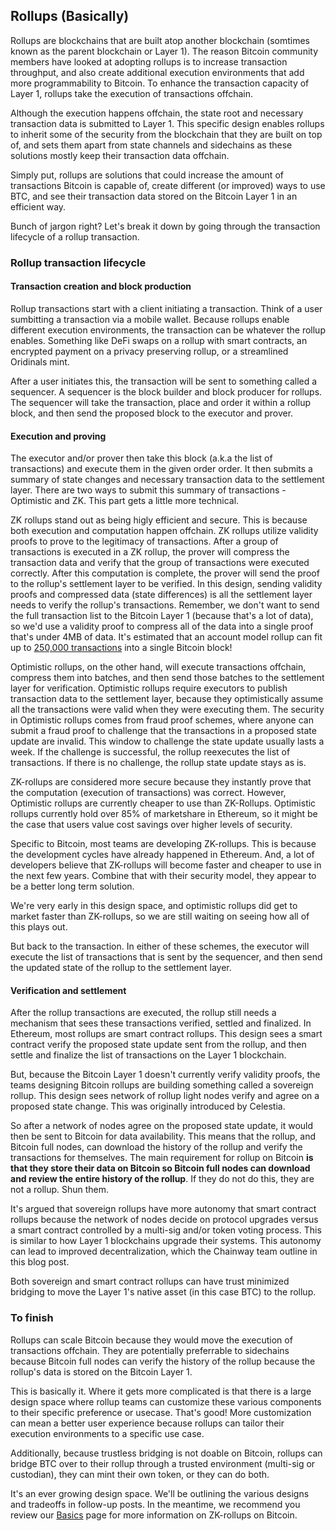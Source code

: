 ## Rollups (Basically)

Rollups are blockchains that are built atop another blockchain (somtimes known as the parent blockchain or Layer 1). The reason Bitcoin community members have looked at adopting rollups is to increase transaction throughput, and also create additional execution environments that add more programmability to Bitcoin. To enhance the transaction capacity of Layer 1, rollups take the execution of transactions offchain.

Although the execution happens offchain, the state root and necessary transaction data is submitted to Layer 1. This specific design enables rollups to inherit some of the security from the blockchain that they are built on top of, and sets them apart from state channels and sidechains as these solutions mostly keep their transaction data offchain.

Simply put, rollups are solutions that could increase the amount of transactions Bitcoin is capable of, create different (or improved) ways to use BTC, and see their transaction data stored on the Bitcoin Layer 1 in an efficient way.

Bunch of jargon right? Let's break it down by going through the transaction lifecycle of a rollup transaction.

### Rollup transaction lifecycle

#### Transaction creation and block production

Rollup transactions start with a client initiating a transaction. Think of a user sumbitting a transaction via a mobile wallet. Because rollups enable different execution environments, the transaction can be whatever the rollup enables. Something like DeFi swaps on a rollup with smart contracts, an encrypted payment on a privacy preserving rollup, or a streamlined Oridinals mint. 

After a user initiates this, the transaction will be sent to something called a sequencer. A sequencer is the block builder and block producer for rollups. The sequencer will take the transaction, place and order it within a rollup block, and then send the proposed block to the executor and prover.

#### Execution and proving

The executor and/or prover then take this block (a.k.a the list of transactions) and execute them in the given order order. It then submits a summary of state changes and necessary transaction data to the settlement layer. There are two ways to submit this summary of transactions - Optimistic and ZK. This part gets a little more technical.

ZK rollups stand out as being higly efficient and secure. This is because both execution and computation happen offchain. ZK rollups utilize validity proofs to prove to the legitimacy of transactions. After a group of transactions is executed in a ZK rollup, the prover will compress the transaction data and verify that the group of transactions were executed correctly. After this computation is complete, the prover will send the proof to the rollup's settlement layer to be verified. In this design, sending validity proofs and compressed data (state differences) is all the settlement layer needs to verify the rollup's transactions. Remember, we don't want to send the full transaction list to the Bitcoin Layer 1 (because that's a lot of data), so we'd use a validity proof to compress all of the data into a single proof that's under 4MB of data. It's estimated that an account model rollup can fit up to [250,000 transactions](https://bitcoinrollups.org/#section-4-scaling-improvements) into a single Bitcoin block!

Optimistic rollups, on the other hand, will execute transactions offchain, compress them into batches, and then send those batches to the settlement layer for verification. Optimistic rollups require executors to publish transaction data to the settlement layer, because they optimistically assume all the transactions were valid when they were executing them. The security in Optimistic rollups comes from fraud proof schemes, where anyone can submit a fraud proof to challenge that the transactions in a proposed state update are invalid. This window to challenge the state update usually lasts a week. If the challenge is successful, the rollup reexecutes the list of transactions. If there is no challenge, the rollup state update stays as is.

ZK-rollups are considered more secure because they instantly prove that the computation (execution of transactions) was correct. However, Optimistic rollups are currently cheaper to use than ZK-Rollups. Optimistic rollups currently hold over 85% of marketshare in Ethereum, so it might be the case that users value cost savings over higher levels of security.

Specific to Bitcoin, most teams are developing ZK-rollups. This is because the development cycles have already happened in Ethereum. And, a lot of developers believe that ZK-rollups will become faster and cheaper to use in the next few years. Combine that with their security model, they appear to be a better long term solution.

We're very early in this design space, and optimistic rollups did get to market faster than ZK-rollups, so we are still waiting on seeing how all of this plays out.

But back to the transaction. In either of these schemes, the executor will execute the list of transactions that is sent by the sequencer, and then send the updated state of the rollup to the settlement layer.

#### Verification and settlement

After the rollup transactions are executed, the rollup still needs a mechanism that sees these transactions verified, settled and finalized. In Ethereum, most rollups are smart contract rollups. This design sees a smart contract verify the proposed state update sent from the rollup, and then settle and finalize the list of transactions on the Layer 1 blockchain.

But, because the Bitcoin Layer 1 doesn't currently verify validity proofs, the teams designing Bitcoin rollups are building something called a sovereign rollup. This design sees network of rollup light nodes verify and agree on a proposed state change. This was originally introduced by Celestia.

So after a network of nodes agree on the proposed state update, it would then be sent to Bitcoin for data availability. This means that the rollup, and Bitcoin full nodes, can download the history of the rollup and verify the transactions for themselves. The main requirement for rollup on Bitcoin **is that they store their data on Bitcoin so Bitcoin full nodes can download and review the entire history of the rollup**. If they do not do this, they are not a rollup. Shun them.

It's argued that sovereign rollups have more autonomy that smart contract rollups because the network of nodes decide on protocol upgrades versus a smart contract controlled by a multi-sig and/or token voting process. This is similar to how Layer 1 blockchains upgrade their systems. This autonomy can lead to improved decentralization, which the Chainway team outline in this blog post.

Both sovereign and smart contract rollups can have trust minimized bridging to move the Layer 1's native asset (in this case BTC) to the rollup.

### To finish

Rollups can scale Bitcoin because they would move the execution of transactions offchain. They are potentially preferrable to sidechains because Bitcoin full nodes can verify the history of the rollup because the rollup's data is stored on the Bitcoin Layer 1. 

This is basically it. Where it gets more complicated is that there is a large design space where rollup teams can customize these various components to their specific preference or usecase. That's good! More customization can mean a better user experience because rollups can tailor their execution environments to a specific use case.

Additionally, because trustless bridging is not doable on Bitcoin, rollups can bridge BTC over to their rollup through a trusted environment (multi-sig or custodian), they can mint their own token, or they can do both.

It's an ever growing design space. We'll be outlining the various designs and tradeoffs in follow-up posts. In the meantime, we recommend you review our [Basics](https://www.bitcoinrollups.io/the-basics) page for more information on ZK-rollups on Bitcoin.
